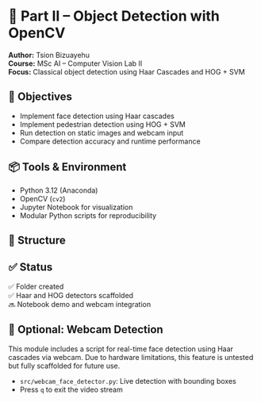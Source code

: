 # 🎯 Part II – Object Detection with OpenCV

**Author:** Tsion Bizuayehu  
**Course:** MSc AI – Computer Vision Lab II  
**Focus:** Classical object detection using Haar Cascades and HOG + SVM

## 🧠 Objectives

- Implement face detection using Haar cascades
- Implement pedestrian detection using HOG + SVM
- Run detection on static images and webcam input
- Compare detection accuracy and runtime performance

## 📦 Tools & Environment

- Python 3.12 (Anaconda)
- OpenCV (`cv2`)
- Jupyter Notebook for visualization
- Modular Python scripts for reproducibility

## 📁 Structure


## ✅ Status

✅ Folder created  
✅ Haar and HOG detectors scaffolded  
🔜 Notebook demo and webcam integration  

## 🎥 Optional: Webcam Detection

This module includes a script for real-time face detection using Haar cascades via webcam. Due to hardware limitations, this feature is untested but fully scaffolded for future use.

- `src/webcam_face_detector.py`: Live detection with bounding boxes
- Press `q` to exit the video stream
